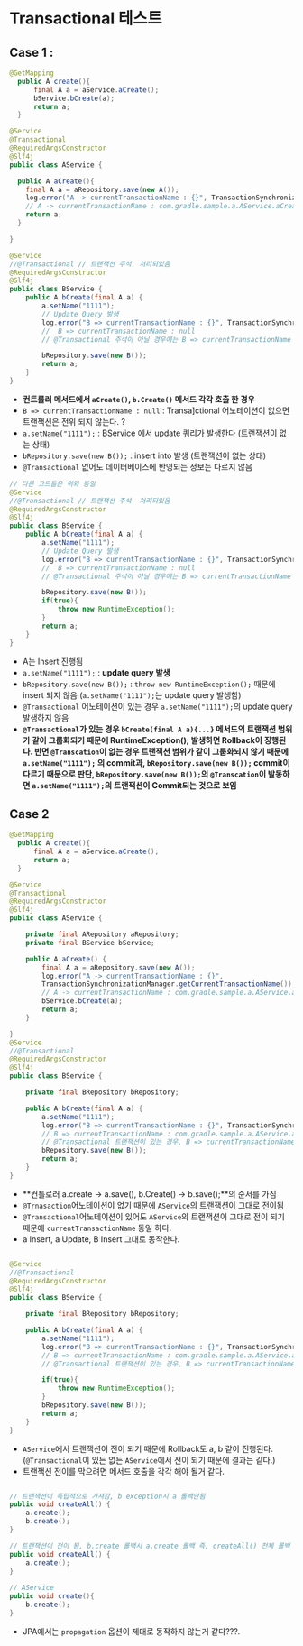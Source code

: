 # Transactional 테스트

## Case 1 :

```java
@GetMapping
  public A create(){
      final A a = aService.aCreate();
      bService.bCreate(a);
      return a;
  }

@Service
@Transactional
@RequiredArgsConstructor
@Slf4j
public class AService {

  public A aCreate(){
    final A a = aRepository.save(new A());
    log.error("A -> currentTransactionName : {}", TransactionSynchronizationManager.getCurrentTransactionName());
    // A -> currentTransactionName : com.gradle.sample.a.AService.aCreate
    return a;
  }

}

@Service
//@Transactional // 트랜잭션 주석  처리되있음
@RequiredArgsConstructor
@Slf4j
public class BService {
    public A bCreate(final A a) {
        a.setName("1111");
        // Update Query 발생
        log.error("B => currentTransactionName : {}", TransactionSynchronizationManager.getCurrentTransactionName());
        //  B => currentTransactionName : null
        // @Transactional 주석이 아닐 경우에는 B => currentTransactionName : com.gradle.sample.b.BService.bCreate

        bRepository.save(new B());
        return a;
    }
}
```
* **컨트롤러 메서드에서 `aCreate()`, `b.Create()` 메서드 각각 호출 한 경우**
* `B => currentTransactionName : null` : Transa]ctional 어노테이션이 없으면 트랜잭션은 전위 되지 않는다. ?
* `a.setName("1111");` :  BService 에서 update 쿼리가 발생한다 (트랜잭션이 없는 상태)
* `bRepository.save(new B());` : insert into 발생 (트랜잭션이 없는 상태)
* `@Transactional` 없어도 데이터베이스에 반영되는 정보는 다르지 않음


```java
// 다른 코드들은 위와 동일
@Service
//@Transactional // 트랜잭션 주석  처리되있음
@RequiredArgsConstructor
@Slf4j
public class BService {
    public A bCreate(final A a) {
        a.setName("1111");
        // Update Query 발생
        log.error("B => currentTransactionName : {}", TransactionSynchronizationManager.getCurrentTransactionName());
        //  B => currentTransactionName : null
        // @Transactional 주석이 아닐 경우에는 B => currentTransactionName : com.gradle.sample.b.BService.bCreate

        bRepository.save(new B());
        if(true){
            throw new RuntimeException();
        }
        return a;
    }
}
```

* A는 Insert 진행됨
* `a.setName("1111");` : **update query 발생**
* `bRepository.save(new B());` : `throw new RuntimeException();` 때문에 insert 되지 않음 (`a.setName("1111");`는 update query 발생함)
* `@Transactional` 어노테이션이 있는 경우 `a.setName("1111");`의 update query 발생하지 않음
* **`@Transactional`가 있는 경우 `bCreate(final A a){...}` 메서드의 트랜잭션 범위가 같이 그룹화되기 때문에 RuntimeException(); 발생하면 Rollback이 징행된다. 반면 `@Transcation`이 없는 경우 트랜잭션 범위가 같이 그룹화되지 않기 때문에 `a.setName("1111");` 의 commit과, `bRepository.save(new B());` commit이 다르기 때문으로 판단, `bRepository.save(new B());`의 `@Transcation`이 발동하면 `a.setName("1111");`의 트랜잭션이 Commit되는 것으로 보임**


## Case 2 

```java
@GetMapping
  public A create(){
      final A a = aService.aCreate();
      return a;
  }

@Service
@Transactional
@RequiredArgsConstructor
@Slf4j
public class AService {

    private final ARepository aRepository;
    private final BService bService;

    public A aCreate() {
        final A a = aRepository.save(new A());
        log.error("A -> currentTransactionName : {}", 
        TransactionSynchronizationManager.getCurrentTransactionName());
        // A -> currentTransactionName : com.gradle.sample.a.AService.aCreate
        bService.bCreate(a);
        return a;
    }

}
@Service
//@Transactional
@RequiredArgsConstructor
@Slf4j
public class BService {

    private final BRepository bRepository;

    public A bCreate(final A a) {
        a.setName("1111");
        log.error("B => currentTransactionName : {}", TransactionSynchronizationManager.getCurrentTransactionName());
        // B => currentTransactionName : com.gradle.sample.a.AService.aCreate
        // @Transactional 트랜잭션이 있는 경우, B => currentTransactionName : com.gradle.sample.a.AService.aCreate
        bRepository.save(new B());
        return a;
    }
}
```

* **컨틀로러 a.create -> a.save(), b.Create() -> b.save();**의 순서를 가짐
* `@Trnasaction`어노테이션이 없기 때문에 `AService`의 트랜잭션이 그대로 전이됨
* `@Transactional`어노테이션이 있어도 `AService`의 트랜잭션이 그대로 전이 되기 때문에 `currentTransactionName` 동일 하다.
* a Insert, a Update, B Insert 그대로 동작한다.


```java

@Service
//@Transactional
@RequiredArgsConstructor
@Slf4j
public class BService {

    private final BRepository bRepository;

    public A bCreate(final A a) {
        a.setName("1111");
        log.error("B => currentTransactionName : {}", TransactionSynchronizationManager.getCurrentTransactionName());
        // B => currentTransactionName : com.gradle.sample.a.AService.aCreate
        // @Transactional 트랜잭션이 있는 경우, B => currentTransactionName : com.gradle.sample.a.AService.aCreate

        if(true){
            throw new RuntimeException();
        }
        bRepository.save(new B());
        return a;
    }
}
```
* `AService`에서 트랜잭션이 전이 되기 때문에 Rollback도 a, b 같이 진행된다. (`@Transactional`이 있든 없든 `AService`에서 전이 되기 때문에 결과는 같다.)
* 트랜잭션 전이를 막으려면 메서드 호출을 각각 해야 될거 같다. 

```java 

// 트랜잭션이 독립적으로 가져감, b exception시 a 롤백안됨
public void createAll() {
    a.create();
    b.create();
}

// 트랜잭션이 전이 됨, b.create 롤백시 a.create 롤백 즉, createAll() 전체 롤백
public void createAll() {
    a.create();
}
 
// AService
public void create(){
    b.create();
}
```
* JPA에서는 `propagation` 옵션이 제대로 동작하지 않는거 같다???.